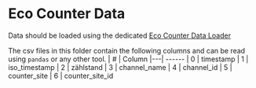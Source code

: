 # Eco Counter Data
Data should be loaded using the dedicated [Eco Counter Data Loader](https://github.com/TinaTruong023/data-literacy_TypicalTueBiker/blob/main/src/LoadEcoCounterData.py)

The csv files in this folder contain the following columns and can be read using `pandas` or any other tool.
| # |  Column
|---|  ------
| 0 |  timestamp
| 1 |  iso_timestamp
| 2 |  zählstand
| 3 |  channel_name
| 4 |  channel_id
| 5 |  counter_site
| 6 |  counter_site_id
